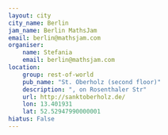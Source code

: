 ```yaml
---
layout: city                                           
city_name: Berlin                                                               
jam_name: Berlin MathsJam
email: berlin@mathsjam.com
organiser:
    name: Stefania
    email: berlin@mathsjam.com
location:
    group: rest-of-world
    pub_name: "St. Oberholz (second floor)"
    description: ", on Rosenthaler Str"
    url: http://sanktoberholz.de/
    lon: 13.401931
    lat: 52.52947990000001
hiatus: False
---
```

